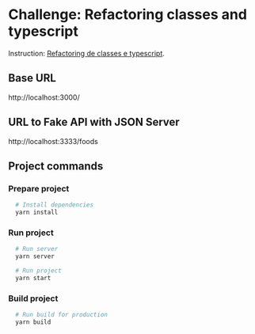 # Challenge: Refactoring classes and typescript

Instruction: [Refactoring de classes e typescript](https://www.notion.so/Desafio-02-Refactoring-de-classes-e-typescript-4571541e7f8c4799bd191b6cfb53802c).

## Base URL
http://localhost:3000/

## URL to Fake API with JSON Server
http://localhost:3333/foods

## Project commands
### Prepare project

```bash
  # Install dependencies
  yarn install
```

### Run project

```bash
  # Run server
  yarn server

  # Run project
  yarn start
```

### Build project
```bash
  # Run build for production
  yarn build
```
